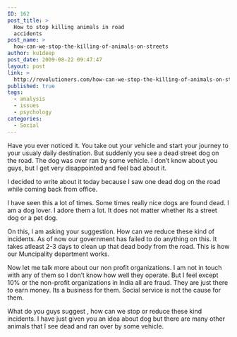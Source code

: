 ```yaml
---
ID: 162
post_title: >
  How to stop killing animals in road
  accidents
post_name: >
  how-can-we-stop-the-killing-of-animals-on-streets
author: ku1deep
post_date: 2009-08-22 09:47:47
layout: post
link: >
  http://revolutioners.com/how-can-we-stop-the-killing-of-animals-on-streets/
published: true
tags:
  - analysis
  - issues
  - psychology
categories:
  - Social
---
```

Have you ever noticed it. You take out your vehicle and start your journey to your usualy daily destination. But suddenly you see a dead street dog on the road. The dog was over ran by some vehicle. I don’t know about you guys, but I get very disappointed and feel bad about it.

I decided to write about it today because I saw one dead dog on the road while coming back from office.

I have seen this a lot of times. Some times really nice dogs are found dead. I am a dog lover. I adore them a lot. It does not matter whether its a street dog or a pet dog.

On this, I am asking your suggestion. How can we reduce these kind of incidents. As of now our government has failed to do anything on this. It takes atleast 2-3 days to clean up that dead body from the road. This is how our Muncipality department works.

Now let me talk more about our non profit organizations. I am not in touch with any of them so I don’t know how well they operate. But I feel except 10% or the non-profit organizations in India all are fraud. They are just there to earn money. Its a business for them. Social service is not the cause for them.

What do you guys suggest , how can we stop or reduce these kind incidents. I have just given you an idea about dog but there are many other animals that I see dead and ran over by some vehicle.